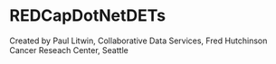 # REDCapDotNetDETs
Created by Paul Litwin,
Collaborative Data Services, 
Fred Hutchinson Cancer Reseach Center, 
Seattle
